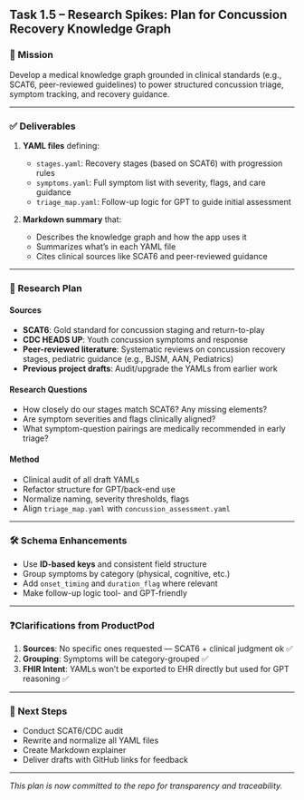 ## Task 1.5 – Research Spikes: Plan for Concussion Recovery Knowledge Graph

### 🎯 Mission
Develop a medical knowledge graph grounded in clinical standards (e.g., SCAT6, peer-reviewed guidelines) to power structured concussion triage, symptom tracking, and recovery guidance.

---

### ✅ Deliverables
1. **YAML files** defining:
   - `stages.yaml`: Recovery stages (based on SCAT6) with progression rules
   - `symptoms.yaml`: Full symptom list with severity, flags, and care guidance
   - `triage_map.yaml`: Follow-up logic for GPT to guide initial assessment

2. **Markdown summary** that:
   - Describes the knowledge graph and how the app uses it
   - Summarizes what’s in each YAML file
   - Cites clinical sources like SCAT6 and peer-reviewed guidance

---

### 🔬 Research Plan

#### Sources
- **SCAT6**: Gold standard for concussion staging and return-to-play
- **CDC HEADS UP**: Youth concussion symptoms and response
- **Peer-reviewed literature**: Systematic reviews on concussion recovery stages, pediatric guidance (e.g., BJSM, AAN, Pediatrics)
- **Previous project drafts**: Audit/upgrade the YAMLs from earlier work

#### Research Questions
- How closely do our stages match SCAT6? Any missing elements?
- Are symptom severities and flags clinically aligned?
- What symptom-question pairings are medically recommended in early triage?

#### Method
- Clinical audit of all draft YAMLs
- Refactor structure for GPT/back-end use
- Normalize naming, severity thresholds, flags
- Align `triage_map.yaml` with `concussion_assessment.yaml`

---

### 🛠️ Schema Enhancements
- Use **ID-based keys** and consistent field structure
- Group symptoms by category (physical, cognitive, etc.)
- Add `onset_timing` and `duration_flag` where relevant
- Make follow-up logic tool- and GPT-friendly

---

### ❓Clarifications from ProductPod
1. **Sources**: No specific ones requested — SCAT6 + clinical judgment ok ✅
2. **Grouping**: Symptoms will be category-grouped ✅
3. **FHIR Intent**: YAMLs won’t be exported to EHR directly but used for GPT reasoning ✅

---

### 🔁 Next Steps
- Conduct SCAT6/CDC audit
- Rewrite and normalize all YAML files
- Create Markdown explainer
- Deliver drafts with GitHub links for feedback

---

_This plan is now committed to the repo for transparency and traceability._
